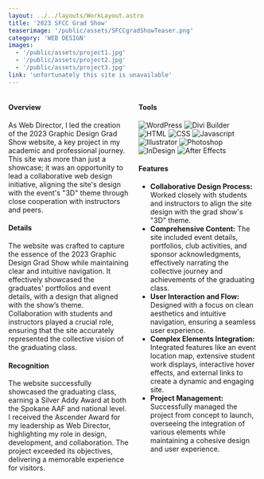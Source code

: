 ```yaml
---
layout: ../../layouts/WorkLayout.astro
title: '2023 SFCC Grad Show'
teaserimage: '/public/assets/SFCCgradShowTeaser.png'
category: 'WEB DESIGN'
images:
  - '/public/assets/project1.jpg'
  - '/public/assets/project2.jpg'
  - '/public/assets/project3.jpg'
link: 'unfortunately this site is unavailable'
---
```


<div style="display: flex; align-items: stretch;">
    <div style="flex: 1; padding-right: 10px;">

<div class="head">

#### Overview

</div>

As Web Director, I led the creation of the 2023 Graphic Design Grad Show website, a key project in my academic and professional journey. This site was more than just a showcase; it was an opportunity to lead a collaborative web design initiative, aligning the site's design with the event's "3D" theme through close cooperation with instructors and peers.

<div class="head">

#### Details

</div>

The website was crafted to capture the essence of the 2023 Graphic Design Grad Show while maintaining clear and intuitive navigation. It effectively showcased the graduates' portfolios and event details, with a design that aligned with the show’s theme. Collaboration with students and instructors played a crucial role, ensuring that the site accurately represented the collective vision of the graduating class.

<div class="head">

#### Recognition

</div>

The website successfully showcased the graduating class, earning a Silver Addy Award at both the Spokane AAF and national level. I received the Ascender Award for my leadership as Web Director, highlighting my role in design, development, and collaboration. The project exceeded its objectives, delivering a memorable experience for visitors.
</div>
<div style="flex: 1; padding-left: 10px;">

<div class="head">

#### Tools

<div class="skills-container">
<img src="/assets/icons/WordPress.svg" alt="WordPress" class="skill-icon">
		<img src="/assets/icons/DiviBuilder.svg" alt="Divi Builder" class="skill-icon">
		<img src="/assets/icons/HTML.svg" alt="HTML" class="skill-icon">
		<img src="/assets/icons/CSS.svg" alt="CSS" class="skill-icon">
		<img src="/assets/icons/Javascript.svg" alt="Javascript" class="skill-icon">
		<img src="/assets/icons/Illustrator.svg" alt="Illustrator" class="skill-icon">
		<img src="/assets/icons/Photoshop.svg" alt="Photoshop" class="skill-icon">
		<img src="/assets/icons/InDesign.svg" alt="InDesign" class="skill-icon">
		<img src="/assets/icons/AfterEffects.svg" alt="After Effects" class="skill-icon">
	</div>

</div>

<div class="head">

#### Features

</div>

* **Collaborative Design Process:** Worked closely with students and instructors to align the site design with the grad show's "3D" theme.
* **Comprehensive Content:** The site included event details, portfolios, club activities, and sponsor acknowledgments, effectively narrating the collective journey and achievements of the graduating class.
* **User Interaction and Flow:** Designed with a focus on clean aesthetics and intuitive navigation, ensuring a seamless user experience.
* **Complex Elements Integration:** Integrated features like an event location map, extensive student work displays, interactive hover effects, and external links to create a dynamic and engaging site.
* **Project Management:** Successfully managed the project from concept to launch, overseeing the integration of various elements while maintaining a cohesive design and user experience.
